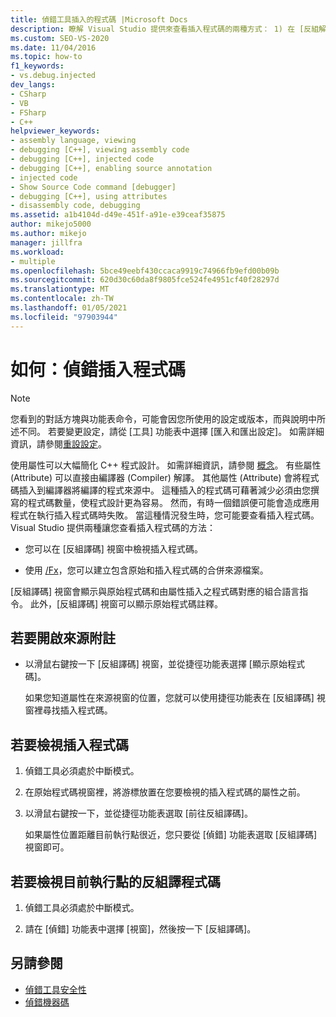 ```yaml
---
title: 偵錯工具插入的程式碼 |Microsoft Docs
description: 瞭解 Visual Studio 提供來查看插入程式碼的兩種方式： 1) 在 [反組解碼] 視窗中;2) 原始程式檔中同時有插入程式碼和原始程式碼。
ms.custom: SEO-VS-2020
ms.date: 11/04/2016
ms.topic: how-to
f1_keywords:
- vs.debug.injected
dev_langs:
- CSharp
- VB
- FSharp
- C++
helpviewer_keywords:
- assembly language, viewing
- debugging [C++], viewing assembly code
- debugging [C++], injected code
- debugging [C++], enabling source annotation
- injected code
- Show Source Code command [debugger]
- debugging [C++], using attributes
- disassembly code, debugging
ms.assetid: a1b4104d-d49e-451f-a91e-e39ceaf35875
author: mikejo5000
ms.author: mikejo
manager: jillfra
ms.workload:
- multiple
ms.openlocfilehash: 5bce49eebf430ccaca9919c74966fb9efd00b09b
ms.sourcegitcommit: 620d30c60da8f9805fce524fe4951cf40f28297d
ms.translationtype: MT
ms.contentlocale: zh-TW
ms.lasthandoff: 01/05/2021
ms.locfileid: "97903944"
---
```

# <a name="how-to-debug-injected-code"></a>如何：偵錯插入程式碼

> [!NOTE]
> 您看到的對話方塊與功能表命令，可能會因您所使用的設定或版本，而與說明中所述不同。 若要變更設定，請從 [工具] 功能表中選擇 [匯入和匯出設定]。 如需詳細資訊，請參閱[重設設定](../ide/environment-settings.md#reset-settings)。

使用屬性可以大幅簡化 C++ 程式設計。 如需詳細資訊，請參閱 [概念](/cpp/windows/attributed-programming-concepts)。 有些屬性 (Attribute) 可以直接由編譯器 (Compiler) 解譯。 其他屬性 (Attribute) 會將程式碼插入到編譯器將編譯的程式來源中。 這種插入的程式碼可藉著減少必須由您撰寫的程式碼數量，使程式設計更為容易。 然而，有時一個錯誤便可能會造成應用程式在執行插入程式碼時失敗。 當這種情況發生時，您可能要查看插入程式碼。 Visual Studio 提供兩種讓您查看插入程式碼的方法：

- 您可以在 [反組譯碼] 視窗中檢視插入程式碼。

- 使用 [/Fx](/cpp/build/reference/fx-merge-injected-code)，您可以建立包含原始和插入程式碼的合併來源檔案。

[反組譯碼] 視窗會顯示與原始程式碼和由屬性插入之程式碼對應的組合語言指令。 此外，[反組譯碼] 視窗可以顯示原始程式碼註釋。

## <a name="to-turn-on-source-annotation"></a>若要開啟來源附註

- 以滑鼠右鍵按一下 [反組譯碼] 視窗，並從捷徑功能表選擇 [顯示原始程式碼]。

     如果您知道屬性在來源視窗的位置，您就可以使用捷徑功能表在 [反組譯碼] 視窗裡尋找插入程式碼。

## <a name="to-view-injected-code"></a>若要檢視插入程式碼

1. 偵錯工具必須處於中斷模式。

2. 在原始程式碼視窗裡，將游標放置在您要檢視的插入程式碼的屬性之前。

3. 以滑鼠右鍵按一下，並從捷徑功能表選取 [前往反組譯碼]。

     如果屬性位置距離目前執行點很近，您只要從 [偵錯] 功能表選取 [反組譯碼] 視窗即可。

## <a name="to-view-the-disassembly-code-at-the-current-execution-point"></a>若要檢視目前執行點的反組譯程式碼

1. 偵錯工具必須處於中斷模式。

2. 請在 [偵錯] 功能表中選擇 [視窗]，然後按一下 [反組譯碼]。

## <a name="see-also"></a>另請參閱

- [偵錯工具安全性](../debugger/debugger-security.md)
- [偵錯機器碼](../debugger/debugging-native-code.md)